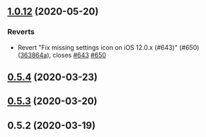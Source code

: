 ## [1.0.12](https://github.com/monaabd27/covid-safe-paths/compare/v0.5.4...1.0.12) (2020-05-20)


### Reverts

* Revert "Fix missing settings icon on iOS 12.0.x (#643)" (#650) ([363864a](https://github.com/monaabd27/covid-safe-paths/commit/363864a196c38a727a17b0a892648e7883794757)), closes [#643](https://github.com/monaabd27/covid-safe-paths/issues/643) [#650](https://github.com/monaabd27/covid-safe-paths/issues/650)



## [0.5.4](https://github.com/monaabd27/covid-safe-paths/compare/v0.5.3...v0.5.4) (2020-03-23)



## [0.5.3](https://github.com/monaabd27/covid-safe-paths/compare/v0.5.2...v0.5.3) (2020-03-20)



## 0.5.2 (2020-03-19)



